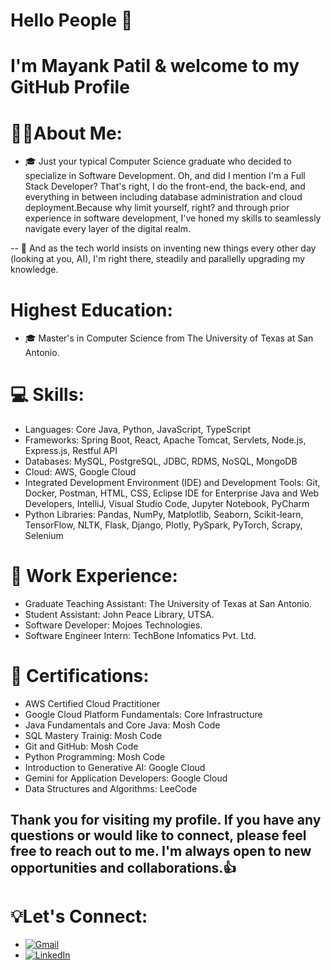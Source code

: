 # Hello People 👋
# I'm Mayank Patil & welcome to my GitHub Profile
# 🧑‍💻About Me:
- 🎓 Just your typical Computer Science graduate who decided to specialize in Software Development. Oh, and did I mention I'm a Full Stack Developer? That's right, I do the front-end, the back-end, and everything in between including database administration and cloud deployment.Because why limit yourself, right? 
and through prior experience in software development, I've honed my skills to seamlessly navigate every layer of the digital realm.

-- 🚀 And as the tech world insists on inventing new things every other day (looking at you, AI), I'm right there, steadily and parallelly upgrading my knowledge.

# Highest Education:
- 🎓 Master's in Computer Science from The University of Texas at San Antonio.

# 💻 Skills:

- Languages: Core Java, Python, JavaScript, TypeScript
- Frameworks: Spring Boot, React, Apache Tomcat, Servlets, Node.js, Express.js, Restful API
- Databases: MySQL, PostgreSQL, JDBC, RDMS, NoSQL, MongoDB
- Cloud: AWS, Google Cloud
- Integrated Development Environment (IDE) and Development Tools: Git, Docker, Postman, HTML, CSS, Eclipse IDE for Enterprise Java and Web Developers, IntelliJ, Visual Studio Code, Jupyter Notebook, PyCharm
- Python Libraries: Pandas, NumPy, Matplotlib, Seaborn, Scikit-learn, TensorFlow, NLTK, Flask, Django, Plotly, PySpark, PyTorch, Scrapy, Selenium

# 👔 Work Experience:
- Graduate Teaching Assistant: The University of Texas at San Antonio.
- Student Assistant: John Peace Library, UTSA.
- Software Developer: Mojoes Technologies.
- Software Engineer Intern: TechBone Infomatics Pvt. Ltd.

# 🏅 Certifications:
- AWS Certified Cloud Practitioner
- Google Cloud Platform Fundamentals: Core Infrastructure
- Java Fundamentals and Core Java: Mosh Code
- SQL Mastery Trainig: Mosh Code
- Git and GitHub: Mosh Code
- Python Programming: Mosh Code
- Introduction to Generative AI: Google Cloud
- Gemini for Application Developers: Google Cloud
- Data Structures and Algorithms: LeeCode

## Thank you for visiting my profile. If you have any questions or would like to connect, please feel free to reach out to me. I'm always open to new opportunities and collaborations.👍

# 💡Let's Connect: 
- [![Gmail](https://img.shields.io/badge/Gmail-D14836?style=for-the-badge&logo=gmail&logoColor=white)](mailto:mayankpatil892@gmail.com)
- [![LinkedIn](https://img.shields.io/badge/LinkedIn-0077B5?style=for-the-badge&logo=linkedin&logoColor=white)](https://www.linkedin.com/in/thetechsorcerer/)


<!--
**Mayankp11/Mayankp11** is a ✨ _special_ ✨ repository because its `README.md` (this file) appears on your GitHub profile.

Here are some ideas to get you started:

- 🔭 I’m currently working on ...
- 🌱 I’m currently learning ...
- 👯 I’m looking to collaborate on ...
- 🤔 I’m looking for help with ...
- 💬 Ask me about ...
- 📫 How to reach me: ...
- 😄 Pronouns: ...
- ⚡ Fun fact: ...
-->
